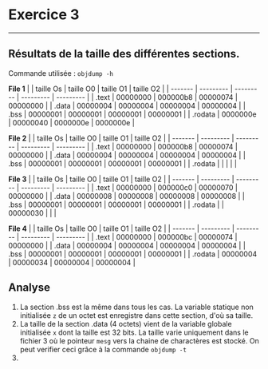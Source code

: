 # Exercice 3

---

## **Résultats de la taille des différentes sections.**
Commande utilisée : `objdump -h`


**File 1**
|         | taille Os | taille O0 | taille O1 | taille O2 |
| ------- | --------- | --------- | --------- | --------- |
| .text   | 00000000  | 000000b8  | 00000074  | 00000000  |
| .data   | 00000004  | 00000004  | 00000004  | 00000004  |
| .bss    | 00000001  | 00000001  | 00000001  | 00000001  |
| .rodata | 0000000e  | 00000040  | 0000000e  | 0000000e  |

**File 2**
|         | taille Os | taille O0 | taille O1 | taille O2 |
| ------- | --------- | --------- | --------- | --------- |
| .text   | 00000000  | 000000b8  | 00000074  | 00000000  |
| .data   | 00000004  | 00000004  | 00000004  | 00000004  |
| .bss    | 00000001  | 00000001  | 00000001  | 00000001  |
| .rodata |           |           |           |           |

**File 3**
|         | taille Os | taille O0 | taille O1 | taille O2 |
| ------- | --------- | --------- | --------- | --------- |
| .text   | 00000000  | 000000c0  | 00000070  | 00000000  |
| .data   | 00000008  | 00000008  | 00000008  | 00000008  |
| .bss    | 00000001  | 00000001  | 00000001  | 00000001  |
| .rodata |           | 00000030  |           |           |

**File 4**
|         | taille Os | taille O0 | taille O1 | taille O2 |
| ------- | --------- | --------- | --------- | --------- |
| .text   | 00000000  | 000000bc  | 00000074  | 00000000  |
| .data   | 00000004  | 00000004  | 00000004  | 00000004  |
| .bss    | 00000001  | 00000001  | 00000001  | 00000001  |
| .rodata | 00000004  | 00000034  | 00000004  | 00000004  |

## **Analyse**

1. La section .bss est la même dans tous les cas. La variable statique non initialisée `z` de un octet est enregistre dans cette section, d'où sa taille.
2. La taille de la section .data (4 octets) vient de la variable globale initialisée `x` dont la taille est 32 bits. La taille varie uniquement dans le fichier 3 où le pointeur `mesg` vers la chaine de charactères est stocké. On peut verifier ceci grâce à la commande `objdump -t`
3. 
